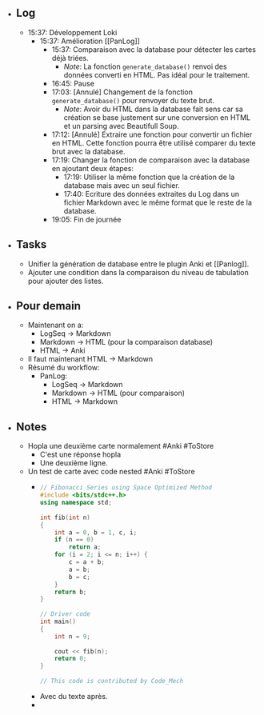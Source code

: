 - ## Log
	- 15:37: Développement Loki
		- 15:37: Amélioration [[PanLog]]
			- 15:37: Comparaison avec la database pour détecter les cartes déjà triées.
				- *Note*: La fonction `generate_database()` renvoi des données converti en HTML. Pas idéal pour le traitement.
			- 16:45: Pause
			- 17:03: [Annulé] Changement de la fonction `generate_database()` pour renvoyer du texte brut.
				- *Note*: Avoir du HTML dans la database fait sens car sa création se base justement sur une conversion en HTML et un parsing avec Beautifull Soup.
			- 17:12: [Annulé] Extraire une fonction pour convertir un fichier en HTML. Cette fonction pourra être utilisé comparer du texte brut avec la database.
			- 17:19: Changer la fonction de comparaison avec la database en ajoutant deux étapes:
				- 17:19: Utiliser la même fonction que la création de la database mais avec un seul fichier.
				- 17:40: Ecriture des données extraites du Log dans un fichier Markdown avec le même format que le reste de la database.
			- 19:05: Fin de journée
- ## Tasks
	- Unifier la génération de database entre le plugin Anki et [[Panlog]].
	- Ajouter une condition dans la comparaison du niveau de tabulation pour ajouter des listes.
- ## Pour demain
	- Maintenant on a:
		- LogSeq -> Markdown
		- Markdown -> HTML (pour la comparaison database)
		- HTML -> Anki
	- Il faut maintenant HTML -> Markdown
	- Résumé du workflow:
		- PanLog:
			- LogSeq -> Markdown
			- Markdown -> HTML (pour comparaison)
			- HTML -> Markdown
- ## Notes
	- Hopla une deuxième carte normalement #Anki #ToStore
		- C'est une réponse hopla
		- Une deuxième ligne.
	- Un test de carte avec code nested #Anki #ToStore
		- ``` c++ 
		  // Fibonacci Series using Space Optimized Method
		  #include <bits/stdc++.h>
		  using namespace std;
		   
		  int fib(int n)
		  {
		      int a = 0, b = 1, c, i;
		      if (n == 0)
		          return a;
		      for (i = 2; i <= n; i++) {
		          c = a + b;
		          a = b;
		          b = c;
		      }
		      return b;
		  }
		   
		  // Driver code
		  int main()
		  {
		      int n = 9;
		   
		      cout << fib(n);
		      return 0;
		  }
		   
		  // This code is contributed by Code_Mech
		  ```
		- Avec du texte après.
		-